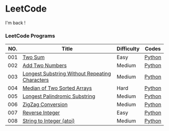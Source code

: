 # LeetCode
I'm back !
### LeetCode Programs

| NO. | Title | Difficulty | Codes |
| --- | ----- | ---------- | ----- |
| 001 | [Two Sum](https://leetcode.com/problems/two-sum/) | Easy | [Python](./Algorithms/Python/001.two-sum.py) |
| 002 | [Add Two Numbers](https://leetcode.com/problems/add-two-numbers/) | Medium | [Python](./Algorithms/Python/002.add-two-numbers.py) |
| 003 | [Longest Substring Without Repeating Characters](https://leetcode.com/problems/longest-substring-without-repeating-characters/) | Medium | [Python](./Algorithms/Python/003.longest-substring-without-repeating-characters.py) |
| 004 | [Median of Two Sorted Arrays](https://leetcode.com/problems/median-of-two-sorted-arrays/) | Hard | [Python](./Algorithms/Python/004.median-of-two-sorted-arrays.py) |
| 005 | [Longest Palindromic Substring](https://leetcode.com/problems/longest-palindromic-substring/) | Medium | [Python](./Algorithms/Python/005.longest-palindromic-substring.py) |
| 006 | [ZigZag Conversion](https://leetcode.com/problems/zigzag-conversion/) | Medium | [Python](./Algorithms/Python/006.zigzag-conversion.py) |
| 007 | [Reverse Integer](https://leetcode.com/problems/reverse-integer/) | Easy | [Python](./Algorithms/Python/007.reverse-integer.py) |
| 008 | [String to Integer (atoi)](https://leetcode.com/problems/string-to-integer-atoi/) | Medium | [Python](./Algorithms/Python/008.string-to-integer-atoi.py) |
